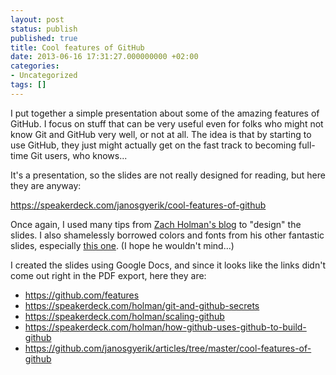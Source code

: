 ```yaml
---
layout: post
status: publish
published: true
title: Cool features of GitHub
date: 2013-06-16 17:31:27.000000000 +02:00
categories:
- Uncategorized
tags: []
---
```

I put together a simple presentation about some of the amazing features of GitHub. I focus on stuff that can be very useful even for folks who might not know Git and GitHub very well, or not at all. The idea is that by starting to use GitHub, they just might actually get on the fast track to becoming full-time Git users, who knows...

It's a presentation, so the slides are not really designed for reading, but here they are anyway:

https://speakerdeck.com/janosgyerik/cool-features-of-github

<div class="row">
    <div class="col-lg-6 col-md-6 col-sm-9 col-xs-12">
<script async class="speakerdeck-embed" data-id="567be1c0b8d4013000d47aa19dd2a8cb" data-ratio="1.33333333333333" src="//speakerdeck.com/assets/embed.js"></script>
    </div>
</div>

Once again, I used many tips from [Zach Holman's blog](http://zachholman.com/posts/slide-design-for-developers/) to "design" the slides.
I also shamelessly borrowed colors and fonts from his other fantastic slides, especially [this one](https://speakerdeck.com/holman/unsucking-your-teams-development-environment). (I hope he wouldn't mind...)

I created the slides using Google Docs, and since it looks like the links didn't come out right in the PDF export, here they are:

- https://github.com/features
- https://speakerdeck.com/holman/git-and-github-secrets
- https://speakerdeck.com/holman/scaling-github
- https://speakerdeck.com/holman/how-github-uses-github-to-build-github
- https://github.com/janosgyerik/articles/tree/master/cool-features-of-github

